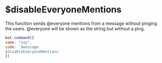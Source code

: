# $disableEveryoneMentions

This function sends @everyone mentions from a message without pinging the users. @everyone will be shown as the string but without a ping.

```javascript
bot.command({
name: "say", 
code: `$message
$disableEveryoneMentions` 
})
```

